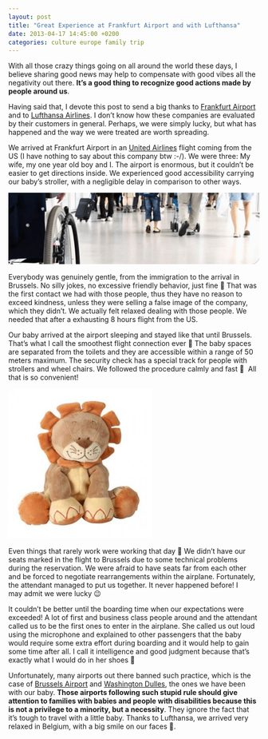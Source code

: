 ```yaml
---
layout: post
title: "Great Experience at Frankfurt Airport and with Lufthansa"
date: 2013-04-17 14:45:00 +0200
categories: culture europe family trip
---
```


With all those crazy things going on all around the world these days, I believe sharing good news may help to compensate with good vibes all the negativity out there. **It’s a good thing to recognize good actions made by people around us**.

Having said that, I devote this post to send a big thanks to <a href="http://www.frankfurt-airport.com/" target="_blank">Frankfurt Airport</a> and to <a href="http://www.lufthansa.com/" target="_blank">Lufthansa Airlines</a>. I don’t know how these companies are evaluated by their customers in general. Perhaps, we were simply lucky, but what has happened and the way we were treated are worth spreading.

We arrived at Frankfurt Airport in an <a href="https://www.united.com/" target="_blank">United Airlines</a> flight coming from the US (I have nothing to say about this company btw :-/). We were three: My wife, my one year old boy and I. The airport is enormous, but it couldn’t be easier to get directions inside. We experienced good accessibility carrying our baby’s stroller, with a negligible delay in comparison to other ways.

![file.gif](/images/posts/file.gif)

Everybody was genuinely gentle, from the immigration to the arrival in Brussels. No silly jokes, no excessive friendly behavior, just fine 🙂 That was the first contact we had with those people, thus they have no reason to exceed kindness, unless they were selling a false image of the company, which they didn’t. We actually felt relaxed dealing with those people. We needed that after a exhausting 8 hours flight from the US.

Our baby arrived at the airport sleeping and stayed like that until Brussels. That’s what I call the smoothest flight connection ever 🙂 The baby spaces are separated from the toilets and they are accessible within a range of 50 meters maximum. The security check has a special track for people with strollers and wheel chairs. We followed the procedure calmly and fast 🙂  All that is so convenient!

![peluche-lion-collection-bengy-2304-autre-img-288x300.jpg](/images/posts/peluche-lion-collection-bengy-2304-autre-img-288x300.jpg)

Even things that rarely work were working that day 🙂 We didn’t have our seats marked in the flight to Brussels due to some technical problems during the reservation. We were afraid to have seats far from each other and be forced to negotiate rearrangements within the airplane. Fortunately, the attendant managed to put us together. It never happened before! I may admit we were lucky 😉

It couldn’t be better until the boarding time when our expectations were exceeded! A lot of first and business class people around and the attendant called us to be the first ones to enter in the airplane. She called us out loud using the microphone and explained to other passengers that the baby would require some extra effort during boarding and it would help to gain some time after all. I call it intelligence and good judgment because that’s exactly what I would do in her shoes 🙂

Unfortunately, many airports out there banned such practice, which is the case of <a href="http://www.brusselsairport.be/" target="_blank">Brussels Airport</a> and <a href="http://www.metwashairports.com/dulles/dulles.htm" target="_blank">Washington Dulles</a>, the ones we have been with our baby. **Those airports following such stupid rule should give attention to families with babies and people with disabilities because this is not a privilege to a minority, but a necessity**. They ignore the fact that it’s tough to travel with a little baby. Thanks to Lufthansa, we arrived very relaxed in Belgium, with a big smile on our faces 🙂.
